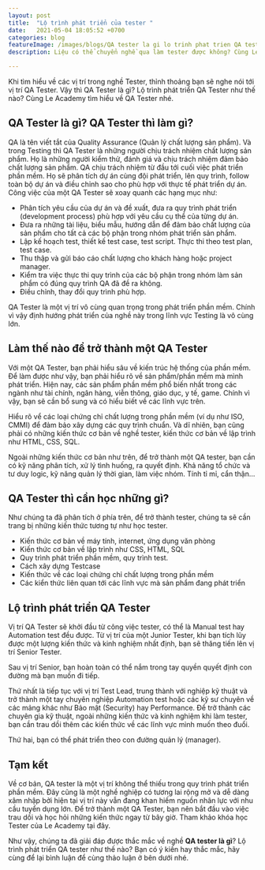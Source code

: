 ```yaml
---
layout: post
title:  "Lộ trình phát triển của tester "
date:   2021-05-04 18:05:52 +0700
categories: blog
featureImage: /images/blogs/QA tester la gi lo trinh phat trien QA tester.jpg
description: Liệu có thể chuyển nghề qua làm tester được không? Cùng Le Academy tìm hiểu khóa đào tạo tester miễn phí Đà Nẵng!

---
```



Khi tìm hiểu về các vị trí trong nghề Tester, thỉnh thoảng bạn sẽ nghe nói tới vị trí QA Tester. Vậy thì QA Tester là gì? Lộ trình phát triển QA Tester như thế nào? Cùng Le Academy tìm hiểu về QA Tester nhé.



## **QA Tester là gì? QA Tester thì làm gì?**

QA là tên viết tắt của Quality Assurance (Quản lý chất lượng sản phẩm). Và trong Testing thì QA Tester là những người chịu trách nhiệm chất lượng sản phẩm. Họ là những người kiểm thử, đánh giá và chịu trách nhiệm đảm bảo chất lượng sản phẩm. 
QA chịu trách nhiệm từ đầu tới cuối việc phát triển phần mềm. Họ sẽ phân tích dự án cùng đội phát triển, lên quy trình, follow toàn bộ dự án và điều chỉnh sao cho phù hợp với thực tế phát triển dự án.
Công việc của một QA Tester sẽ xoay quanh các hạng mục như:

- Phân tích yêu cầu của dự án và đề xuất, đưa ra quy trình phát triển (development process) phù hợp với yêu cầu cụ thể của từng dự án.
- Đưa ra những tài liệu, biểu mẫu, hướng dẫn để đảm bảo chất lượng của sản phẩm cho tất cả các bộ phận trong nhóm phát triển sản phẩm.
- Lập kế hoạch test, thiết kế test case, test script. Thực thi theo test plan, test case.
- Thu thập và gửi báo cáo chất lượng cho khách hàng hoặc project manager.
- Kiểm tra việc thực thi quy trình của các bộ phận trong nhóm làm sản phẩm có đúng quy trình QA đã đề ra không.
- Điều chỉnh, thay đổi quy trình phù hợp.

QA Tester là một vị trí vô cùng quan trọng trong phát triển phần mềm. Chính vì vậy định hướng phát triển của nghề này trong lĩnh vực Testing là vô cùng lớn.

## **Làm thế nào để trở thành một QA Tester**

Với một QA Tester, bạn phải hiểu sâu về kiến trúc hệ thống của phần mềm. Để làm được như vậy, bạn phải hiểu rõ về sản phẩm/phần mềm mà mình phát triển. Hiện nay, các sản phẩm phần mềm phổ biến nhất trong các ngành như tài chính, ngân hàng, viễn thông, giáo dục, y tế, game. Chính vì vậy, bạn sẽ cần bổ sung và có hiểu biết về các lĩnh vực trên.

Hiểu rõ vể các loại chứng chỉ chất lượng trong phần mềm (ví dụ như ISO, CMMI)  để đảm bảo xây dựng các quy trình chuẩn.
Và dĩ nhiên, bạn cũng phải có những kiến thức cơ bản về nghề tester, kiến thức cơ bản về lập trình như HTML, CSS, SQL.

Ngoài những kiến thức cơ bản như trên, để trở thành một QA tester, bạn cần có kỹ năng phân tích, xử lý tình huống, ra quyết định. Khả năng tổ chức và tư duy logic, kỹ năng quản lý thời gian, làm việc nhóm. Tính tỉ mỉ, cẩn thận…

## **QA Tester thì cần học những gì?**

Như chúng ta đã phân tích ở phía trên, để trở thành tester, chúng ta sẽ cần trang bị những kiến thức tương tự như học tester.

- Kiến thức cơ bản về máy tính, internet, ứng dụng văn phòng
- Kiến thức cơ bản về lập trình như CSS, HTML, SQL
- Quy trình phát triển phần mềm, quy trình test.
- Cách xây dựng Testcase
- Kiến thức về các loại chứng chỉ chất lượng trong phần mềm
- Các kiển thức liên quan tới các lĩnh vực mà sản phẩm đang phát triển

## **Lộ trình phát triển QA Tester**

Vị trí QA Tester sẽ khởi đầu từ công việc tester, có thể là Manual test hay Automation test đều được. Từ vị trí của một Junior Tester, khi bạn tích lũy được một lượng kiến thức và kinh nghiệm nhất định, bạn sẽ thăng tiến lên vị trí Senior Tester.

Sau vị trí Senior, bạn hoàn toàn có thể nắm trong tay quyền quyết định con đường mà bạn muốn đi tiếp.

Thứ nhất là tiếp tục với vị trí Test Lead, trung thành với nghiệp kỹ thuật và trở thành một tay chuyên nghiệp Automation test hoặc các kỹ sư chuyên về các mảng khác như Bảo mật (Security) hay Performance. Để trở thành các chuyên gia kỹ thuật, ngoài những kiến thức và kinh nghiệm khi làm tester, bạn cần trau dồi thêm các kiến thức về các lĩnh vực mình muốn theo đuổi.

Thứ hai, bạn có thể phát triển theo con đường quản lý (manager).

## **Tạm kết**

Về cơ bản, QA tester là một vị trí không thể thiếu trong quy trình phát triển phần mềm. Đây cũng là một nghề nghiệp có tương lai rộng mở và dễ dàng xâm nhập bởi hiện tại vị trí này vẫn đang khan hiếm nguồn nhân lực với nhu cầu tuyển dụng lớn. Để trở thành một QA Tester, bạn nên bắt đầu vào việc trau dồi và học hỏi những kiến thức ngay từ bây giờ. Tham khảo khóa học Tester của Le Academy tại đây.

Như vậy, chúng ta đã giải đáp được thắc mắc về nghề <b>QA tester là gì</b>? Lộ trình phát triển QA tester như thế nào? Bạn có ý kiến hay thắc mắc, hãy cùng để lại bình luận để cùng thảo luận ở bên dưới nhé.






